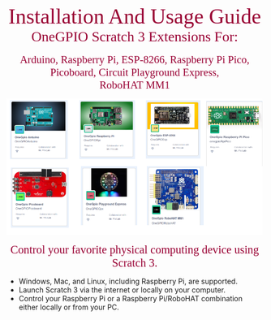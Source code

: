 
<div style="text-align:center;color:#990033; font-family:times, serif; font-size:3.0em">Installation And Usage Guide</div>


<div style="text-align:center;color:#990033; font-family:times, serif;font-size:2.0em">OneGPIO Scratch 3 Extensions For:</div>
<br>
<div style="text-align:center;color:#990033; font-family:times, serif;font-size:1.5em">Arduino, Raspberry Pi, ESP-8266, Raspberry Pi Pico, </div>
<div style="text-align:center;color:#990033; font-family:times, serif;font-size:1.5em">Picoboard, Circuit Playground Express, </div>
<div style="text-align:center;color:#990033; font-family:times, serif;font-size:1.5em">RoboHAT MM1</div>



<p style="text-align:center;">
<img src ="images/extensions.png">
 

<div style="text-align:center;color:#990033; font-family:times, serif; font-size:1.60em">Control your favorite physical computing device using Scratch 3.</div>

 <ul>
  <li>Windows, Mac, and Linux, including Raspberry Pi, are supported.</li>
  <li>Launch Scratch 3 via the internet or locally on your computer.</li>
  <li>Control your Raspberry Pi or a Raspberry Pi/RoboHAT combination either locally or from your PC.
</li>
</ul> 






